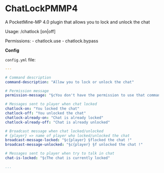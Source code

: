 # ChatLockPMMP4
A PocketMine-MP 4.0 plugin that allows you to lock and unlock the chat

Usage: /chatlock [on|off]

Permissions: - chatlock.use
             - chatlock.bypass
            
**Config** 

`config.yml` file:

```yml
---

# Command description
command-description: "Allow you to lock or unlock the chat"

# Permission message
permission-message: "§cYou don't have the permission to use that command !"

# Messages sent to player when chat locked
chatlock-on: "You locked the chat"
chatlock-off: "You unlocked the chat"
chatlock-already-on: "Chat is already locked"
chatlock-already-off: "Chat is already unlocked"

# Broadcast message when chat locked/unlocked
# {player} => name of player who locked/unlocked the chat
broadcast-message-locked: "§c{player} §flocked the chat !"
broadcast-message-unlocked: "§c{player} §f unlocked the chat !"

# Messages sent to player when try to talk in chat
chat-is-locked: "§cThe chat is currently locked"

...

```
